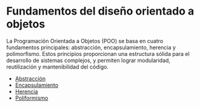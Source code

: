 # Fundamentos del diseño orientado a objetos

La Programación Orientada a Objetos (POO) se basa en cuatro fundamentos principales: abstracción, encapsulamiento, herencia y polimorfismo.
Estos principios proporcionan una estructura sólida para el desarrollo de sistemas complejos, y permiten lograr modularidad, reutilización y mantenibilidad del código.

- [Abstracción](DOOAbstraccion.md)
- [Encapsulamiento](DOOEncapsulamiento.md)
- [Herencia](DOOHerencia.md)
- [Poliformismo](DOOPolimorfismo.md)
